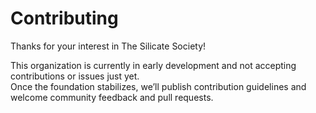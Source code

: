 # Contributing

Thanks for your interest in The Silicate Society!

This organization is currently in early development and not accepting contributions or issues just yet.  
Once the foundation stabilizes, we’ll publish contribution guidelines and welcome community feedback and pull requests.
